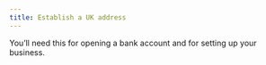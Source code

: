 ```yaml
---
title: Establish a UK address
---
```


You’ll need this for opening a bank account and for setting up your business.